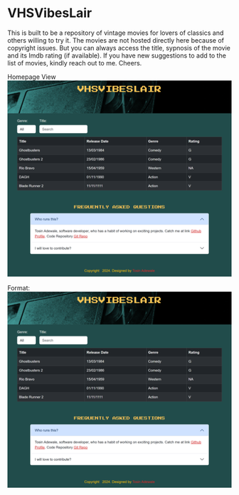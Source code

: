 # VHSVibesLair
This is built to be a repository of vintage movies for lovers of classics and others willing to try it. The movies are not hosted directly here because of copyright issues. But you can always access the title, sypnosis of the movie and its Imdb rating (if available).
If you have new suggestions to add to the list of movies, kindly reach out to me. Cheers.

Homepage View 
![Homepage View](/wwwroot/img/Homepage.png)

Format: ![VHSVibesLair](/wwwroot/img/Homepage.png)


